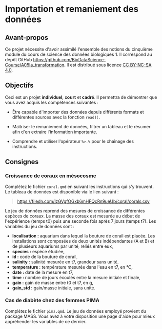 # Importation et remaniement des données

## Avant-propos

Ce projet nécessite d'avoir assimilé l'ensemble des notions du cinquième module du cours de science des données biologiques 1. Il correspond au dépôt GitHub <https://github.com/BioDataScience-Course/A05Ia_transformation>. Il est distribué sous licence [CC BY-NC-SA 4.0](https://creativecommons.org/licenses/by-nc-sa/4.0/).

## Objectifs

Ceci est un projet **individuel**, **court** et **cadré**. Il permettra de démontrer que vous avez acquis les compétences suivantes :

-   Être capable d'importer des données depuis différents formats et différentes sources avec la fonction `read()`.

-   Maîtriser le remaniement de données, filtrer un tableau et le résumer afin d'en extraire l'information importante.

-   Comprendre et utiliser l'opérateur `%>.%` pour le chaînage des instructions.

## Consignes

### Croissance de coraux en mésocosme

Complétez le fichier `coral.qmd` en suivant les instructions qui s'y trouvent. Le tableau de données est disponible via le lien suivant :

> <https://filedn.com/lzGVgfOGxb6mHFQcRn9ueUb/coral/corals.csv>

Le jeu de données reprend des mesures de croissance de différentes espèces de coraux. La masse des coraux est mesurée au début de l'expérience (temps t0) puis une seconde fois après 7 jours (temps t7). Les variables du jeu de données sont :

-   **localisation :** aquarium dans lequel la bouture de corail est placée. Les installations sont composées de deux unités indépendantes (A et B) et de plusieurs aquariums par unité, reliés entre eux,
-   **species :** espèce étudiée,
-   **id :** code de la bouture de corail,
-   **salinity :** salinité mesurée en t7, grandeur sans unité,
-   **temperature :** température mesurée dans l'eau en t7, en °C,
-   **date :** date de la mesure en t7,
-   **time :** nombre de jours écoulés entre la mesure initiale et finale,
-   **gain :** gain de masse entre t0 et t7, en g,
-   **gain_std :** gain/masse initiale, sans unité.

### Cas de diabète chez des femmes PIMA

Complétez le fichier `pima.qmd`. Le jeu de données employé provient du package MASS. Vous avez à votre disposition une page d'aide pour mieux appréhender les variables de ce dernier.
